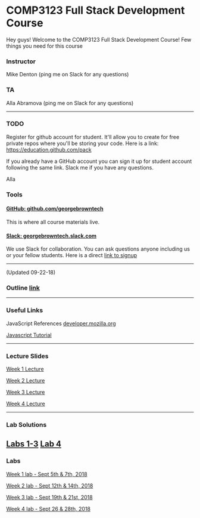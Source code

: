 # COMP3123 Full Stack Development Course

Hey guys! Welcome to the COMP3123 Full Stack Development Course! Few things you need for this course

### Instructor
Mike Denton (ping me on Slack for any questions)

### TA
Alla Abramova (ping me on Slack for any questions)

---

### TODO

Register for github account for student. It'll allow you to create for free private repos where you'll be storing your code. Here is a link: https://education.github.com/pack

If you already have a GitHub account you can sign it up for student account following the same link. Slack me if you have any questions.

Alla

### Tools

#### [GitHub: github.com/georgebrowntech](https://github.com/georgebrowntech) 

This is where all course materials live. 

#### [Slack: georgebrowntech.slack.com](https://georgebrowntech.slack.com/) 

We use Slack for collaboration. You can ask questions anyone including us or your fellow students.
Here is a direct [link to signup](https://join.slack.com/t/georgebrowntech/signup)

---
(Updated 09-22-18)
### Outline [link](https://docs.google.com/document/d/1yzMQ7pUXpwpdRlsLL3ur1H8aZ3xFUg1XhEGwucsgJzE/edit?usp=sharing)

---

### Useful Links
JavaScript References [developer.mozilla.org](https://developer.mozilla.org/en-US/docs/Web/JavaScript)

[Javascript Tutorial](https://www.w3schools.com/js/default.asp)


---

### Lecture Slides
[Week 1 Lecture](https://drive.google.com/file/d/1d_l78O5v9tcv2vLYULRl13zSQPSPGyN9/view?usp=sharing)

[Week 2 Lecture](https://drive.google.com/file/d/1o5hmYKzPzbIgj_nPrCDEbhAeOEs5Qobu/view?usp=sharing)

[Week 3 Lecture](https://drive.google.com/file/d/1fxHucjUyE_crwmP7toTdSIlaXWjzzNrJ/view?usp=sharing)

[Week 4 Lecture](https://drive.google.com/file/d/1Y1Tl3yZku4cqP3beFVJXWQMlVtvjvS3l/view?usp=sharing)

---
### Lab Solutions
[Labs 1-3](https://drive.google.com/open?id=1FRo-8_CaHxKNxiCTl1QTEDHczbSDUo7y)
[Lab 4](https://drive.google.com/drive/folders/15HQobB9e5NG69Ufq0UdRPXE-rIu6JArl?usp=sharing)
---
### Labs

[Week 1 lab - Sept 5th & 7th, 2018](https://docs.google.com/document/d/1dBcPl7z8HVNt7X-uIGdXDztmLyF-5PbQ6sJUmqhLPIo/edit?usp=sharing)

[Week 2 lab - Sept 12th & 14th, 2018](https://docs.google.com/document/d/1XwiYr7TOBRVEGJqWvupYA21iC8CpFrTE6QVpxWn-_K8/edit?usp=sharing)

[Week 3 lab - Sept 19th & 21st, 2018](https://docs.google.com/document/d/1LW8Pv15w-uyvuBWL-mNk5335KBN3n7OzcNrYijG9Vu8/edit?usp=sharing)

[Week 4 lab - Sept 26 & 28th, 2018](https://docs.google.com/document/d/1a5jpjSgw3HmL_Bb-h-gIeClRx7EIdMoQ6pXI_8Zis0s/edit?usp=sharing)

